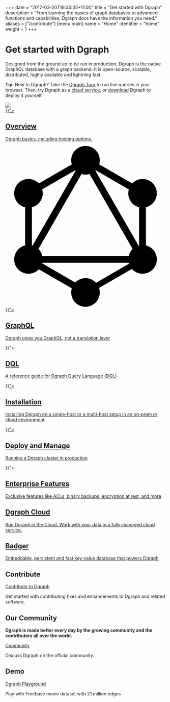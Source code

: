 +++
date = "2017-03-20T19:35:35+11:00"
title = "Get started with Dgraph"
description = "From learning the basics of graph databases to advanced functions and capabilities, Dgraph docs have the information you need."
aliases = ["/contribute"]
[menu.main]
  name = "Home"
  identifier = "home"
  weight = 1
+++

<div class="landing">
  <div class="hero">
    <h1>Get started with Dgraph</h1>
    <p>
      Designed from the ground up to be run in production, Dgraph is the native GraphQL database with a graph backend. It is open-source, scalable, distributed, highly available and lightning fast.
    </p>
    <p><b>Tip</b>: New to Dgraph? Take the <a href="https://dgraph.io/tour">Dgraph Tour</a> to run live queries in your browser. Then, try Dgraph as a <a href="https://cloud.dgraph.io">cloud service</a>, or <a href="https://dgraph.io/docs/deploy/installation/download">download</a> Dgraph to deploy it yourself.</p>
    <img class="hero-deco" src="/images/hero-deco_403x160.png" />
  </div>
  <div class="item">
    <div class="icon"><i class="lni lni-keyword-research" aria-hidden="true"></i></div>
    <a href="{{< relref "dgraph-overview.md">}}">
      <h2>Overview</h2>
      <p>
      Dgraph basics, including hosting options.
      </p>
    </a>
  </div>
  <div class="item">
    <svg class="icon" role="img" viewBox="0 0 24 24" xmlns="http://www.w3.org/2000/svg"><title>GraphQL icon</title><path d="M14.051 2.751l4.935 2.85c.816-.859 2.173-.893 3.032-.077.148.14.274.301.377.477.589 1.028.232 2.339-.796 2.928-.174.1-.361.175-.558.223v5.699c1.146.273 1.854 1.423 1.58 2.569-.048.204-.127.4-.232.581-.592 1.023-1.901 1.374-2.927.782-.196-.113-.375-.259-.526-.429l-4.905 2.832c.372 1.124-.238 2.335-1.361 2.706-.217.071-.442.108-.67.108-1.181.001-2.139-.955-2.14-2.136 0-.205.029-.41.088-.609l-4.936-2.847c-.816.854-2.171.887-3.026.07-.854-.816-.886-2.171-.07-3.026.283-.297.646-.506 1.044-.603l.001-5.699c-1.15-.276-1.858-1.433-1.581-2.584.047-.198.123-.389.224-.566.592-1.024 1.902-1.374 2.927-.782.177.101.339.228.48.377l4.938-2.85C9.613 1.612 10.26.423 11.39.088 11.587.029 11.794 0 12 0c1.181-.001 2.139.954 2.14 2.134.001.209-.03.418-.089.617zm-.515.877c-.019.021-.037.039-.058.058l6.461 11.19c.026-.009.056-.016.082-.023V9.146c-1.145-.283-1.842-1.442-1.558-2.588.006-.024.012-.049.019-.072l-4.946-2.858zm-3.015.059l-.06-.06-4.946 2.852c.327 1.135-.327 2.318-1.461 2.645-.026.008-.051.014-.076.021v5.708l.084.023 6.461-11.19-.002.001zm2.076.507c-.39.112-.803.112-1.192 0l-6.46 11.189c.294.283.502.645.6 1.041h12.911c.097-.398.307-.761.603-1.044L12.597 4.194zm.986 16.227l4.913-2.838c-.015-.047-.027-.094-.038-.142H5.542l-.021.083 4.939 2.852c.388-.404.934-.653 1.54-.653.627 0 1.19.269 1.583.698z"/></svg>
    <a  href="{{< relref "graphql/_index.md">}}">
      <h2>GraphQL</h2>
      <p>
        Dgraph gives you GraphQL, not a translation layer
      </p>
    </a>
  </div>
  <div class="item">
    <div class="icon"><i class="fa fa-code-fork" aria-hidden="true"></i></div>
    <a href="{{< relref "dql/_index.md">}}">
      <h2>DQL</h2>
      <p>
        A reference guide for Dgraph Query Language (DQL)
      </p>
    </a>
  </div>
  <div class="item">
    <div class="icon"><i class="fa fa-download" aria-hidden="true"></i></div>
    <a href="{{< relref "installation/_index.md">}}">
      <h2>Installation</h2>
      <p>
        Installing Dgraph on a single-host or a multi-host setup in an on-prem or cloud environment 
      </p>
    </a>
  </div>
  <div class="item">
    <div class="icon"><i class="fa fa-wrench" aria-hidden="true"></i></div>
    <a href="{{< relref "deploy/overview.md">}}">
      <h2>Deploy and Manage</h2>
      <p>
        Running a Dgraph cluster in production
      </p>
    </a>
  </div>

  <div class="item">
    <div class="icon"><i class="fa fa-building-o" aria-hidden="true"></i></div>
    <a href="{{< relref "enterprise-features/_index.md">}}">
      <h2>Enterprise Features</h2>
      <p>
        Exclusive features like ACLs, binary backups, encryption at rest, and more
      </p>
    </a>
  </div>
  <div class="item">
    <div class="icon"><i class="lni lni-cloud" aria-hidden="true"></i></div>
    <a href="https://dgraph.io/docs/cloud/">
      <h2>Dgraph Cloud</h2>
      <p>
        Run Dgraph in the Cloud.
        Work with your data in a fully-managed cloud service.
      </p>
    </a>
  </div>
  <div class="item">
    <div class="icon"><i class="fa fa-cog" aria-hidden="true"></i></div>
    <a href="https://dgraph.io/docs/badger">
      <h2>Badger</h2>
      <p>
        Embeddable, persistent and fast key-value database that powers Dgraph
      </p>
    </a>
  </div>



</div>

## Contribute

<section class="toc">
  <div class="container">
    <div class="row row-no-padding">
      <div class="col-12 col-sm-6">
        <div class="section-item">
          <div class="section-name">
            <a href="https://github.com/dgraph-io/dgraph/blob/main/CONTRIBUTING.md">
              Contribute to Dgraph
            </a>
          </div>
          <p class="section-desc">
            Get started with contributing fixes and enhancements to Dgraph and related software.
          </p>
        </div>
      </div>
      </div>
  </div>
</section>

## Our Community

**Dgraph is made better every day by the growing community and the contributors all over the world.**

<section class="toc">
  <div class="container">
    <div class="row row-no-padding">
      <div class="col-12 col-sm-6">
        <div class="section-item">
          <div class="section-name">
            <a href="https://discuss.dgraph.io">
              Community
            </a>
          </div>
          <p class="section-desc">
            Discuss Dgraph on the official community.
          </p>
        </div>
      </div>
    </div>
  </div>
</section>

## Demo

<section class="toc">
  <div class="container">
    <div class="row row-no-padding">
      <div class="col-12 col-sm-6">
        <div class="section-item">
          <div class="section-name">
            <a href="https://play.dgraph.io">
              Dgraph Playground
            </a>
          </div>
          <p class="section-desc">
            Play with Freebase movie dataset with 21 million edges
          </p>
        </div>
      </div>
    </div>
  </div>
</section>

<style>
  .content-wrapper {
    margin: 0 auto;
    max-width: 1200px;
    border: none;
  }
  article {
    max-width: none;
  }
  article h1 {
    border: none;
  }
  #sidebar {
    display: none;
  }
  article h1.post-title {
    display: none;
  }
</style>
